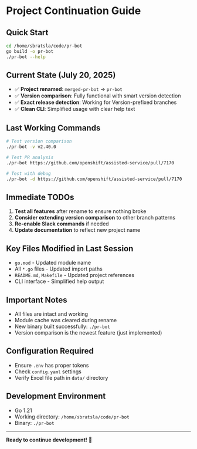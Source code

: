 # Project Continuation Guide

## Quick Start
```bash
cd /home/sbratsla/code/pr-bot
go build -o pr-bot
./pr-bot --help
```

## Current State (July 20, 2025)
- ✅ **Project renamed**: `merged-pr-bot` → `pr-bot` 
- ✅ **Version comparison**: Fully functional with smart version detection
- ✅ **Exact release detection**: Working for Version-prefixed branches
- ✅ **Clean CLI**: Simplified usage with clear help text

## Last Working Commands
```bash
# Test version comparison
./pr-bot -v v2.40.0

# Test PR analysis  
./pr-bot https://github.com/openshift/assisted-service/pull/7170

# Test with debug
./pr-bot -d https://github.com/openshift/assisted-service/pull/7170
```

## Immediate TODOs
1. **Test all features** after rename to ensure nothing broke
2. **Consider extending version comparison** to other branch patterns
3. **Re-enable Slack commands** if needed
4. **Update documentation** to reflect new project name

## Key Files Modified in Last Session
- `go.mod` - Updated module name
- All `*.go` files - Updated import paths
- `README.md`, `Makefile` - Updated project references
- CLI interface - Simplified help output

## Important Notes
- All files are intact and working
- Module cache was cleared during rename
- New binary built successfully: `./pr-bot`
- Version comparison is the newest feature (just implemented)

## Configuration Required
- Ensure `.env` has proper tokens
- Check `config.yaml` settings
- Verify Excel file path in `data/` directory

## Development Environment
- Go 1.21
- Working directory: `/home/sbratsla/code/pr-bot`
- Binary: `./pr-bot`

---
**Ready to continue development!** 🚀 